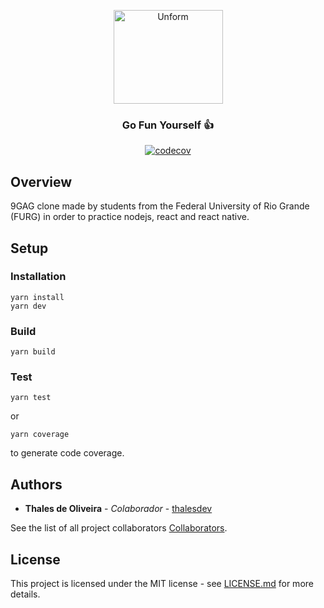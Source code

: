 
<br/><br/>
<p align="center">
  <img src="https://ik.imagekit.io/talia/github/9gag-icon_dV-Opsz5z.png" height="150" width="175" alt="Unform" />
</p>
<h3 align="center">
  Go Fun Yourself 👍
</h3>

<div align="center">

[![codecov](https://codecov.io/gh/teamtalia/9gag-client/branch/main/graph/badge.svg?token=YZ27NUQRRB)](https://codecov.io/gh/teamtalia/9gag-client)

</div>

## Overview
9GAG clone made by students from the Federal University of Rio Grande (FURG) in order to practice nodejs, react and react native.

## Setup
### Installation
```
yarn install
yarn dev
```
### Build
```
yarn build
```
### Test
```
yarn test
```
or 
```
yarn coverage
```
to generate code coverage.

## Authors

* **Thales de Oliveira** - *Colaborador* - [thalesdev](https://github.com/thalesdev)

See the list of all project collaborators [Collaborators](https://github.com/orgs/teamtalia/people).

## License
This project is licensed under the MIT license - see [LICENSE.md](LICENSE.md) for more details.
